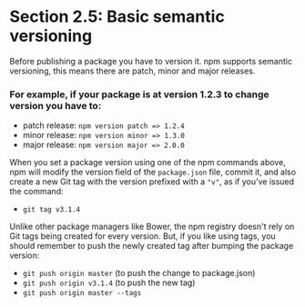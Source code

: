 # Section 2.5: Basic semantic versioning

Before publishing a package you have to version it. npm supports semantic versioning, this means there are patch, minor and major releases.

### For example, if your package is at version 1.2.3 to change version you have to:
  - patch release: `npm version patch => 1.2.4`
  - minor release: `npm version minor => 1.3.0`
  - major release: `npm version major => 2.0.0`

When you set a package version using one of the npm commands above, npm will modify the version field of the `package.json` file, commit it, and also create a new Git tag with the version prefixed with a `"v"`, as if you've issued the
command:
- `git tag v3.1.4`

Unlike other package managers like Bower, the npm registry doesn't rely on Git tags being created for every version. But, if you like using tags, you should remember to push the newly created tag after bumping the package version:

- `git push origin master` (to push the change to package.json)
- `git push origin v3.1.4` (to push the new tag)
- `git push origin master --tags`
